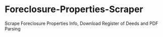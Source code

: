 # Foreclosure-Properties-Scraper
Scrape Foreclosure Properties Info, Download Register of Deeds and PDF Parsing
